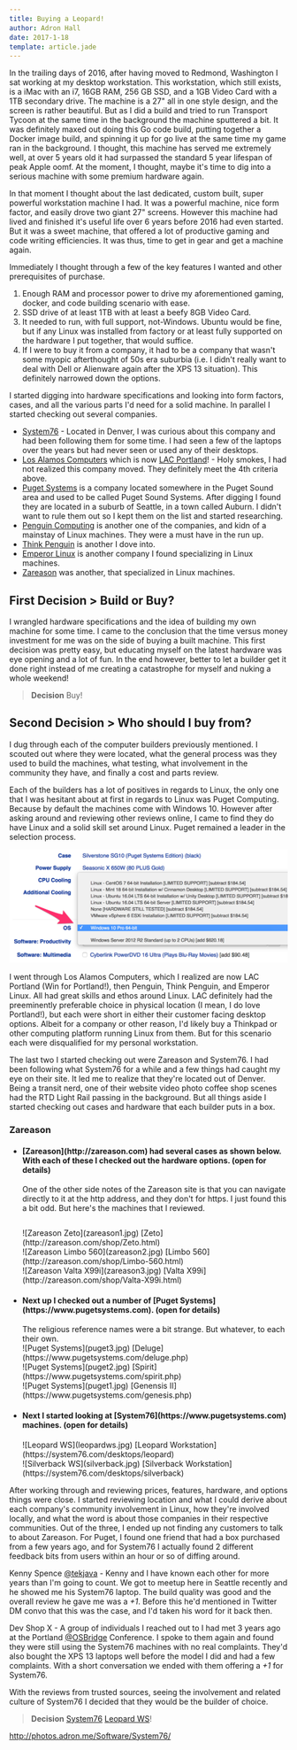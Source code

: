 ```yaml
---
title: Buying a Leopard!
author: Adron Hall
date: 2017-1-18
template: article.jade
---
```

In the trailing days of 2016, after having moved to Redmond, Washington I sat working at my desktop workstation. This workstation, which still exists, is a iMac with an i7, 16GB RAM, 256 GB SSD, and a 1GB Video Card with a 1TB secondary drive. The machine is a 27" all in one style design, and the screen is rather beautiful. But as I did a build and tried to run Transport Tycoon at the same time in the background the machine sputtered a bit. It was definitely maxed out doing this Go code build, putting together a Docker image build, and spinning it up for go live at the same time my game ran in the background. I thought, this machine has served me extremely well, at over 5 years old it had surpassed the standard 5 year lifespan of peak Apple oomf. At the moment, I thought, maybe it's time to dig into a serious machine with some premium hardware again.

<span class="more"></span>

In that moment I thought about the last dedicated, custom built, super powerful workstation machine I had. It was a powerful machine, nice form factor, and easily drove two giant 27" screens. However this machine had lived and finished it's useful life over 6 years before 2016 had even started. But it was a sweet machine, that offered a lot of productive gaming and code writing efficiencies. It was thus, time to get in gear and get a machine again.

Immediately I thought through a few of the key features I wanted and other prerequisites of purchase.

1. Enough RAM and processor power to drive my aforementioned gaming, docker, and code building scenario with ease.
2. SSD drive of at least 1TB with at least a beefy 8GB Video Card.
3. It needed to run, with full support, not-Windows. Ubuntu would be fine, but if any Linux was installed from factory or at least fully supported on the hardware I put together, that would suffice.
4. If I were to buy it from a company, it had to be a company that wasn't some myopic afterthought of 50s era suburbia (i.e. I didn't really want to deal with Dell or Alienware again after the XPS 13 situation). This definitely narrowed down the options.

I started digging into hardware specifications and looking into form factors, cases, and all the various parts I'd need for a solid machine. In parallel I started checking out several companies.

* [System76](https://system76.com/) - Located in Denver, I was curious about this company and had been following them for some time. I had seen a few of the laptops over the years but had never seen or used any of their desktops.
* [Los Alamos Computers](https://lacpdx.com) which is now [LAC Portland](https://lacpdx.com)! - Holy smokes, I had not realized this company moved. They definitely meet the 4th criteria above.
* [Puget Systems](https://www.pugetsystems.com/) is a company located somewhere in the Puget Sound area and used to be called Puget Sound Systems. After digging I found they are located in a suburb of Seattle, in a town called Auburn. I didn't want to rule them out so I kept them on the list and started researching.
* [Penguin Computing](http://www.penguincomputing.com/) is another one of the companies, and kidn of a mainstay of Linux machines. They were a must have in the run up.
* [Think Penguin](https://www.thinkpenguin.com/) is another I dove into.
* [Emperor Linux](http://emperorlinux.com/) is another company I found specializing in Linux machines.
* [Zareason](http://zareason.com/) was another, that specialized in Linux machines.

## First Decision > Build or Buy?

I wrangled hardware specifications and the idea of building my own machine for some time. I came to the conclusion that the time versus money investment for me was on the side of buying a built machine. This first decision was pretty easy, but educating myself on the latest hardware was eye opening and a lot of fun. In the end however, better to let a builder get it done right instead of me creating a catastrophe for myself and nuking a whole weekend!

> **Decision** Buy!

## Second Decision > Who should I buy from?

I dug through each of the computer builders previously mentioned. I scouted out where they were located, what the general process was they used to build the machines, what testing, what involvement in the community they have, and finally a cost and parts review.

Each of the builders has a lot of positives in regards to Linux, the only one that I was hesitant about at first in regards to Linux was Puget Computing. Because by default the machines come with Windows 10. However after asking around and reviewing other reviews online, I came to find they do have Linux and a solid skill set around Linux. Puget remained a leader in the selection process.

![Puget Systems](pugetsystems.png)

I went through Los Alamos Computers, which I realized are now LAC Portland (Win for Portland!), then Penguin, Think Penguin, and Emperor Linux. All had great skills and ethos around Linux. LAC definitely had the preeminently preferable choice in physical location (I mean, I do love Portland!), but each were short in either their customer facing desktop options. Albeit for a company or other reason, I'd likely buy a Thinkpad or other computing platform running Linux from them. But for this scenario each were disqualified for my personal workstation.

The last two I started checking out were Zareason and System76. I had been following what System76 for a while and a few things had caught my eye on their site. It led me to realize that they're located out of Denver. Being a transit nerd, one of their website video photo coffee shop scenes had the RTD Light Rail passing in the background. But all things aside I started checking out cases and hardware that each builder puts in a box.

### Zareason

<ul class="faq js-faq" id="my-faq">
  <li class="faq-item">
    <h4 class="faq-question">[Zareason](http://zareason.com) had several cases as shown below. With each of these I checked out the hardware options. (open for details)</h4>
    <div class="faq-answer">
      One of the other side notes of the Zareason site is that you can navigate directly to it at the http address, and they don't for https. I just found this a bit odd. But here's the machines that I reviewed.
      <table>
        <tr>
        </tr>
      </table>
      <div class="image float-left">
        ![Zareason Zeto](zareason1.jpg)
        [Zeto](http://zareason.com/shop/Zeto.html)
      </div>
      <div class="image float-left">
        ![Zareason Limbo 560](zareason2.jpg)
        [Limbo 560](http://zareason.com/shop/Limbo-560.html)
      </div>
      <div class="image float-left">
        ![Zareason Valta X99i](zareason3.jpg)
        [Valta X99i](http://zareason.com/shop/Valta-X99i.html)
      </div>
    </div>
  </li>
  <li class="faq-item">
    <h4 class="faq-question">Next up I checked out a number of [Puget Systems](https://www.pugetsystems.com). (open for details)</h4>
    <div class="faq-answer">
      The religious reference names were a bit strange. But whatever, to each their own.
      <div class="image float-left">
          ![Puget Systems](puget3.jpg)
          [Deluge](https://www.pugetsystems.com/deluge.php)
      </div>
      <div class="image float-left">
          ![Puget Systems](puget2.jpg)
          [Spirit](https://www.pugetsystems.com/spirit.php)
      </div>
      <div class="image float-left">
          ![Puget Systems](puget1.jpg)
          [Genensis II](https://www.pugetsystems.com/genesis.php)
      </div>
    </div>
  </li>
  <li class="faq-item">
    <h4 class="faq-question">Next I started looking at [System76](https://www.pugetsystems.com) machines. (open for details)</h4>
    <div class="faq-answer">
      <div class="image float-left">
          ![Leopard WS](leopardws.jpg)
          [Leopard Workstation](https://system76.com/desktops/leopard)
      </div>
      <div class="image float-left">
          ![Silverback WS](silverback.jpg)
          [Silverback Workstation](https://system76.com/desktops/silverback)
      </div>
    </div>
  </li>
</ul>

After working through and reviewing prices, features, hardware, and options things were close. I started reviewing location and what I could derive about each company's community involvement in Linux, how they're involved locally, and what the word is about those companies in their respective communities. Out of the three, I ended up not finding any customers to talk to about Zareason. For Puget, I found one friend that had a box purchased from a few years ago, and for System76 I actually found 2 different feedback bits from users within an hour or so of diffing around.

Kenny Spence [@tekjava](https://twitter.com/tekjava) - Kenny and I have known each other for more years than I'm going to count. We got to meetup here in Seattle recently and he showed me his System76 laptop. The build quality was good and the overall review he gave me was a *+1*. Before this he'd mentioned in Twitter DM convo that this was the case, and I'd taken his word for it back then.

Dev Shop X - A group of individuals I reached out to I had met 3 years ago at the Portland [@OSBridge](https://twitter.com/osbridge) Conference. I spoke to them again and found they were still using the System76 machines with no real complaints. They'd also bought the XPS 13 laptops well before the model I did and had a few complaints. With a short conversation we ended with them offering a *+1* for System76.

With the reviews from trusted sources, seeing the involvement and related culture of System76 I decided that they would be the builder of choice.

> **Decision** [System76](https://system76.com) [Leopard WS](https://system76.com/desktops/leopard)!




http://photos.adron.me/Software/System76/
